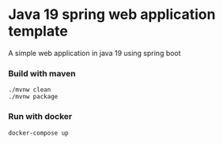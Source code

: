 # Java 19 spring web application template
A simple web application in java 19 using spring boot

### Build with maven
```
./mvnw clean
./mvnw package
```
### Run with docker
```
docker-compose up
```
